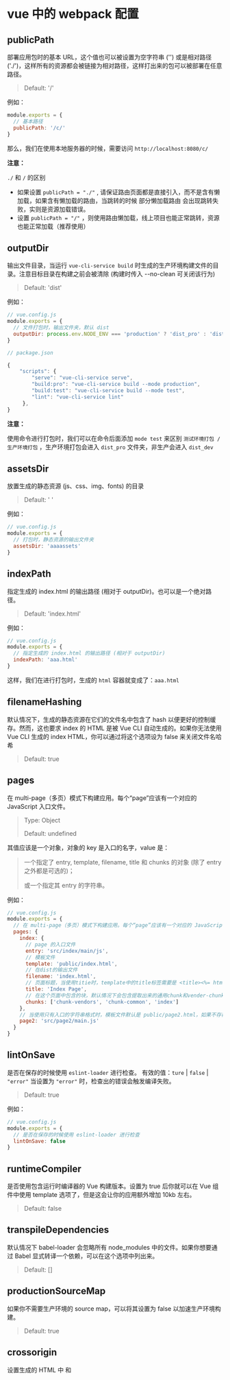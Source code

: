 # vue 中的 webpack 配置

## publicPath

部署应用包时的基本 URL，这个值也可以被设置为空字符串 ('') 或是相对路径 ('./')，这样所有的资源都会被链接为相对路径，这样打出来的包可以被部署在任意路径。

> Default: '/'

例如：

```javascript
module.exports = {
  // 基本路径
  publicPath: '/c/'
}
```

那么，我们在使用本地服务器的时候，需要访问  `http://localhost:8080/c/` 

**注意：**

`./` 和 `/` 的区别

-  如果设置 `publicPath = "./"` , 请保证路由页面都是直接引入，而不是含有懒加载，如果含有懒加载的路由，当跳转的时候 部分懒加载路由 会出现跳转失败，实则是资源加载错误。
- 设置 `publicPath = "/"` ，则使用路由懒加载，线上项目也能正常跳转，资源也能正常加载（推荐使用）

## outputDir

输出文件目录，当运行 `vue-cli-service build` 时生成的生产环境构建文件的目录。注意目标目录在构建之前会被清除 (构建时传入 --no-clean 可关闭该行为)

> Default: 'dist'

例如：

```javascript
// vue.config.js
module.exports = {
  // 文件打包时，输出文件夹，默认 dist
  outputDir: process.env.NODE_ENV === 'production' ? 'dist_pro' : 'dist_dev'
}
```

```javascript
// package.json

{
    "scripts": {
        "serve": "vue-cli-service serve",
        "build:pro": "vue-cli-service build --mode production",
        "build:test": "vue-cli-service build --mode test",
        "lint": "vue-cli-service lint"
     },
}
```

**注意：**

使用命令进行打包时，我们可以在命令后面添加 `mode test` 来区别 `测试环境打包 / 生产环境打包` ，生产环境打包会进入 `dist_pro` 文件夹，非生产会进入 `dist_dev`

## assetsDir

放置生成的静态资源 (js、css、img、fonts) 的目录

> Default: ' '

例如：

```javascript
// vue.config.js
module.exports = {
  // 打包时，静态资源的输出文件夹
  assetsDir: 'aaaassets'
}
```

## indexPath

指定生成的 index.html 的输出路径 (相对于 outputDir)。也可以是一个绝对路径。

> Default: 'index.html'

例如：

```javascript
// vue.config.js
module.exports = {
  // 指定生成的 index.html 的输出路径 (相对于 outputDir)
  indexPath: 'aaa.html'
}
```

这样，我们在进行打包时，生成的 `html` 容器就变成了：`aaa.html`

## filenameHashing

默认情况下，生成的静态资源在它们的文件名中包含了 hash 以便更好的控制缓存。然而，这也要求 index 的 HTML 是被 Vue CLI 自动生成的。如果你无法使用 Vue CLI 生成的 index HTML，你可以通过将这个选项设为 false 来关闭文件名哈希

> Default: true

## pages

在 multi-page（多页）模式下构建应用。每个“page”应该有一个对应的 JavaScript 入口文件。

> Type: Object
>
> Default: undefined

其值应该是一个对象，对象的 key 是入口的名字，value 是：

> 一个指定了 entry, template, filename, title 和 chunks 的对象 (除了 entry 之外都是可选的)；
>
> 或一个指定其 entry 的字符串。

例如：

```javascript
// vue.config.js
module.exports = {
  // 在 multi-page（多页）模式下构建应用。每个“page”应该有一个对应的 JavaScript 入口文件
  pages: {
    index: {
      // page 的入口文件
      entry: 'src/index/main/js',
      // 模板文件
      template: 'public/index.html',
      // 在dist的输出文件
      filename: 'index.html',
      // 页面标题，当使用titie时，template中的title标签需要是 <title><%= htmlWebpackPlugin.options.title %></title>
      title: 'Index Page',
      // 在这个页面中包含的块，默认情况下会包含提取出来的通用chunk和vender-chunk
      chunks: ['chunk-vendors', 'chunk-common', 'index']
    },
    // 当使用只有入口的字符串格式时，模板文件默认是 public/page2.html，如果不存在就退回到 public/index.html，输出文件默认是 page2.html
    page2: 'src/page2/main.js'
  }
}
```

## lintOnSave

是否在保存的时候使用 `eslint-loader` 进行检查。 有效的值：`ture` | `false` | `"error"` 当设置为 `"error"` 时，检查出的错误会触发编译失败。

> Default: true

例如：

```javascript
// vue.config.js
module.exports = {
  // 是否在保存的时候使用 eslint-loader 进行检查
  lintOnSave: false
}
```

## runtimeCompiler

是否使用包含运行时编译器的 Vue 构建版本。设置为 true 后你就可以在 Vue 组件中使用 template 选项了，但是这会让你的应用额外增加 10kb 左右。

> Default: false

## transpileDependencies

默认情况下 babel-loader 会忽略所有 node_modules 中的文件。如果你想要通过 Babel 显式转译一个依赖，可以在这个选项中列出来。

> Default: []

## productionSourceMap

如果你不需要生产环境的 source map，可以将其设置为 false 以加速生产环境构建。

> Default: true

## crossorigin

设置生成的 HTML 中 <link rel="stylesheet"> 和 <script> 标签的 crossorigin 属性。

> Default: undefined

## integrity

在生成的 HTML 中的 <link rel="stylesheet"> 和 <script> 标签上启用 [Subresource Integrity](https://links.jianshu.com/go?to=https%3A%2F%2Fdeveloper.mozilla.org%2Fen-US%2Fdocs%2FWeb%2FSecurity%2FSubresource_Integrity) (SRI)。如果你构建后的文件是部署在 CDN 上的，启用该选项可以提供额外的安全性。

> Default: false

## configureWebpack

如果这个值是一个对象，则会通过 [webpack-merge](https://links.jianshu.com/go?to=https%3A%2F%2Fgithub.com%2Fsurvivejs%2Fwebpack-merge) 合并到最终的配置中。

如果这个值是一个函数，则会接收被解析的配置作为参数。该函数及可以修改配置并不返回任何东西，也可以返回一个被克隆或合并过的配置版本。

> Type: Object | Function

对象和函数的统一写法：关键词：`Object.assign`

```javascript
  configureWebpack: (config) => {
    if (process.env.NODE_ENV === 'production') {
      // 为生产环境修改配置...
      config.mode = 'production'
    } else {
      // 为生产环境修改配置...
      config.mode = 'development'
    }
    // 开发生产共同配置别名
    Object.assign(config, {
      resolve: {
        alias: {
          '@': path.resolve(__dirname, './src'),
          '@a': path.resolve(__dirname, './src/assets'),
          '@c': path.resolve(__dirname, './src/components'),
        }
      }
    })
  },
```

或者，在函数里面，把要修改的对象 return 出去

```javascript
  configureWebpack: (config) => {
    if (process.env.NODE_ENV === 'production') {
      // 为生产环境修改配置...
      config.mode = 'production'
    } else {
      // 为生产环境修改配置...
      config.mode = 'development'
    }

    // 开发生产共同配置别名-方式1
    // const resolve = {
    //   alias: {
    //     '@': path.resolve(__dirname, './src'),
    //     '@a': path.resolve(__dirname, './src/assets'),
    //     '@c': path.resolve(__dirname, './src/components'),
    //   }
    // }
    // return { resolve }

    // 开发生产共同配置别名-方式2
    Object.assign(config, {
      resolve: {
        alias: {
          '@': path.resolve(__dirname, './src'),
          '@a': path.resolve(__dirname, './src/assets'),
          '@c': path.resolve(__dirname, './src/components'),
        }
      }
    })
  },
```

## chainWebpack

Vue CLI 内部的 webpack 配置是通过 webpack-chain 维护的。这个库提供了一个 webpack 原始配置的上层抽象，使其可以定义具名的 loader 规则和具名插件，并有机会在后期进入这些规则并对它们的选项进行修改。

它允许我们更细粒度的控制其内部配置。

> Type: Function

## css相关配置

例如：

```javascript
// vue.config.js
module.exports = {
  css: {
    modules: false,
    extract: false,
    sourceMap: false,
    loaderOptions: {
      css: {
        // 这里的选项会传递给postcss-loader
      },
      postcss: {
        // 这里的选项会传递给posycss-loader
      }
    }
  }
}
```

### css.modules

默认情况下，只有 *.module.[ext] 结尾的文件才会被视作 CSS Modules 模块。设置为 true 后你就可以去掉文件名中的 .module 并将所有的 *.(css|scss|sass|less|styl(us)?) 文件视为 CSS Modules 模块。

> Default: false

### css.extract

是否将组件中的 CSS 提取至一个独立的 CSS 文件中 (而不是动态注入到 JavaScript 中的 inline 代码)。

> Type: boolean | Object
>
> Default: 生产环境下是 true，开发环境下是 false

### css.sourceMap

是否为 CSS 开启 source map。设置为 true 之后可能会影响构建的性能。

> Default: false

### css.loaderOptions

向 CSS 相关的 loader 传递选项。

> Default: {}

支持的 loader 有：

> [css-loader](https://links.jianshu.com/go?to=https%3A%2F%2Fgithub.com%2Fwebpack-contrib%2Fcss-loader)
>
> [postcss-loader](https://links.jianshu.com/go?to=https%3A%2F%2Fgithub.com%2Fpostcss%2Fpostcss-loader)
>
> [sass-loader](https://links.jianshu.com/go?to=https%3A%2F%2Fgithub.com%2Fwebpack-contrib%2Fsass-loader)
>
> [less-loader](https://links.jianshu.com/go?to=https%3A%2F%2Fgithub.com%2Fwebpack-contrib%2Fless-loader)
>
> [stylus-loader](https://links.jianshu.com/go?to=https%3A%2F%2Fgithub.com%2Fshama%2Fstylus-loader)

## devServer

[所有 webpack-dev-server 的选项 ](https://links.jianshu.com/go?to=https%3A%2F%2Fwebpack.js.org%2Fconfiguration%2Fdev-server%2F) 都支持。

例如：

```javascript
// vue.config.js
module.exports = {
  devServer: {
    // 配置服务器
    port: 8086,
    open: true,
    https: true,
    overlay: {
      warnings: true,
      errors: true
    },
    proxy: {
      // 服务器代理相关
      "/api": {
        target: "https://api.xxxxx.com", // 如果使用代理，配置代理的数据库地址
        changeOrigin: true, // 是否设置同源
        pathRewrite: {
          // 路径重写
          "^/api": "" // 选择忽略拦截器里面的单词
        }
      }
    }
  },
}
```

### devServer.proxy

配置服务器代理

> Type: string | Object

## pluginOptions

这是一个不进行任何 schema 验证的对象，因此它可以用来传递任何第三方插件选项。

> Type: Object

例如：

```javascript
// vue.config.js
module.exports = {
  pluginOptions: {

  }
}
```

